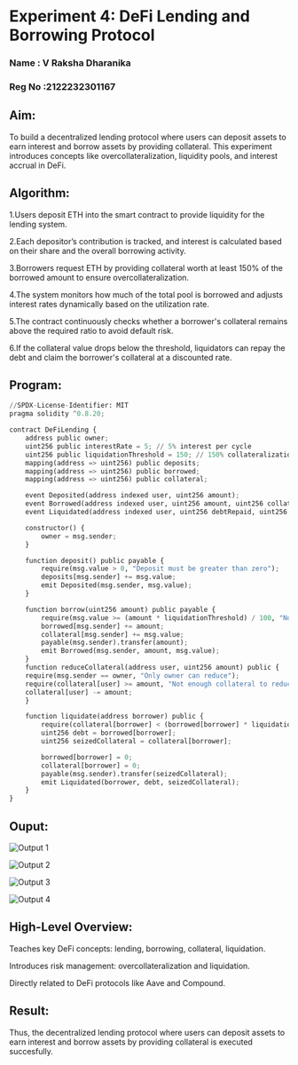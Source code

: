 # Experiment 4: DeFi Lending and Borrowing Protocol
### Name : V Raksha Dharanika
### Reg No :2122232301167
## Aim:
To build a decentralized lending protocol where users can deposit assets to earn interest and borrow assets by providing collateral. This experiment introduces concepts like overcollateralization, liquidity pools, and interest accrual in DeFi.

## Algorithm:
1.Users deposit ETH into the smart contract to provide liquidity for the lending system.

2.Each depositor’s contribution is tracked, and interest is calculated based on their share and the overall borrowing activity.

3.Borrowers request ETH by providing collateral worth at least 150% of the borrowed amount to ensure overcollateralization.

4.The system monitors how much of the total pool is borrowed and adjusts interest rates dynamically based on the utilization rate.

5.The contract continuously checks whether a borrower's collateral remains above the required ratio to avoid default risk.

6.If the collateral value drops below the threshold, liquidators can repay the debt and claim the borrower's collateral at a discounted rate.
## Program:
```py
//SPDX-License-Identifier: MIT
pragma solidity ^0.8.20;

contract DeFiLending {
    address public owner;
    uint256 public interestRate = 5; // 5% interest per cycle
    uint256 public liquidationThreshold = 150; // 150% collateralization
    mapping(address => uint256) public deposits;
    mapping(address => uint256) public borrowed;
    mapping(address => uint256) public collateral;

    event Deposited(address indexed user, uint256 amount);
    event Borrowed(address indexed user, uint256 amount, uint256 collateral);
    event Liquidated(address indexed user, uint256 debtRepaid, uint256 collateralSeized);

    constructor() {
        owner = msg.sender;
    }

    function deposit() public payable {
        require(msg.value > 0, "Deposit must be greater than zero");
        deposits[msg.sender] += msg.value;
        emit Deposited(msg.sender, msg.value);
    }

    function borrow(uint256 amount) public payable {
        require(msg.value >= (amount * liquidationThreshold) / 100, "Nota enough collateral");
        borrowed[msg.sender] += amount;
        collateral[msg.sender] += msg.value;
        payable(msg.sender).transfer(amount);
        emit Borrowed(msg.sender, amount, msg.value);
    }
    function reduceCollateral(address user, uint256 amount) public {
    require(msg.sender == owner, "Only owner can reduce");
    require(collateral[user] >= amount, "Not enough collateral to reduce");
    collateral[user] -= amount;
    }

    function liquidate(address borrower) public {
        require(collateral[borrower] < (borrowed[borrower] * liquidationThreshold) / 100, "Not eligible for liquidation");
        uint256 debt = borrowed[borrower];
        uint256 seizedCollateral = collateral[borrower];

        borrowed[borrower] = 0;
        collateral[borrower] = 0;
        payable(msg.sender).transfer(seizedCollateral);
        emit Liquidated(borrower, debt, seizedCollateral);
    }
}
```
## Ouput:

![Output 1](https://github.com/user-attachments/assets/a05f1ab4-b55b-4d05-9e18-a5567d4d4c55)

![Output 2](https://github.com/user-attachments/assets/7cc12720-2269-4a4a-839a-48d5218d1ab0)

![Output 3](https://github.com/user-attachments/assets/3e951852-35d1-4759-86f3-0d6796a38e2d)

![Output 4](https://github.com/user-attachments/assets/3b477e07-a1c3-49ba-8da5-761a62f131c8)

## High-Level Overview:
Teaches key DeFi concepts: lending, borrowing, collateral, liquidation.

Introduces risk management: overcollateralization and liquidation.

Directly related to DeFi protocols like Aave and Compound.

## Result:
Thus, the decentralized lending protocol where users can deposit assets to earn interest and borrow assets by providing collateral is executed succesfully.

